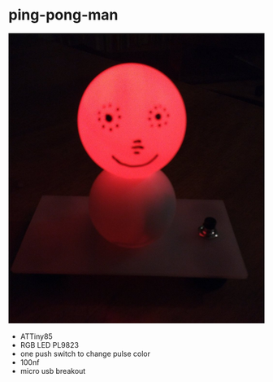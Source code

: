 # ping-pong-man


![ping-pong-man](https://raw.githubusercontent.com/hggh/ping-pong-man/master/pics/man.jpg)

 * ATTiny85
 * RGB LED PL9823
 * one push switch to change pulse color
 * 100nf
 * micro usb breakout
